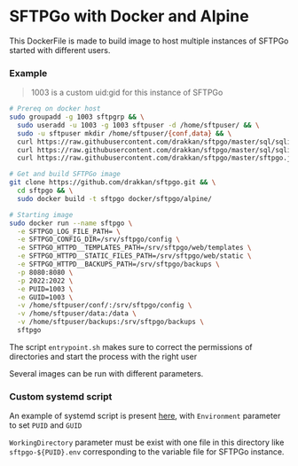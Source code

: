 # SFTPGo with Docker and Alpine

This DockerFile is made to build image to host multiple instances of SFTPGo started with different users.

### Example
> 1003 is a custom uid:gid for this instance of SFTPGo
```bash
# Prereq on docker host
sudo groupadd -g 1003 sftpgrp && \
  sudo useradd -u 1003 -g 1003 sftpuser -d /home/sftpuser/ && \
  sudo -u sftpuser mkdir /home/sftpuser/{conf,data} && \
  curl https://raw.githubusercontent.com/drakkan/sftpgo/master/sql/sqlite/20190828.sql | sqlite3 /home/sftpuser/conf/sftpgo.db && \
  curl https://raw.githubusercontent.com/drakkan/sftpgo/master/sql/sqlite/20191112.sql | sqlite3 /home/sftpuser/conf/sftpgo.db && \
  curl https://raw.githubusercontent.com/drakkan/sftpgo/master/sftpgo.json -o /home/sftpuser/conf/sftpgo.json

# Get and build SFTPGo image
git clone https://github.com/drakkan/sftpgo.git && \
  cd sftpgo && \
  sudo docker build -t sftpgo docker/sftpgo/alpine/

# Starting image
sudo docker run --name sftpgo \
  -e SFTPGO_LOG_FILE_PATH= \
  -e SFTPGO_CONFIG_DIR=/srv/sftpgo/config \
  -e SFTPGO_HTTPD__TEMPLATES_PATH=/srv/sftpgo/web/templates \
  -e SFTPGO_HTTPD__STATIC_FILES_PATH=/srv/sftpgo/web/static \
  -e SFTPGO_HTTPD__BACKUPS_PATH=/srv/sftpgo/backups \
  -p 8080:8080 \
  -p 2022:2022 \
  -e PUID=1003 \
  -e GUID=1003 \
  -v /home/sftpuser/conf/:/srv/sftpgo/config \
  -v /home/sftpuser/data:/data \
  -v /home/sftpuser/backups:/srv/sftpgo/backups \
  sftpgo
```
The script `entrypoint.sh` makes sure to correct the permissions of directories and start the process with the right user

Several images can be run with different parameters.

### Custom systemd script
An example of systemd script is present [here](sftpgo.service), with `Environment` parameter to set `PUID` and `GUID`

`WorkingDirectory` parameter must be exist with one file in this directory like `sftpgo-${PUID}.env` corresponding to the variable file for SFTPGo instance.